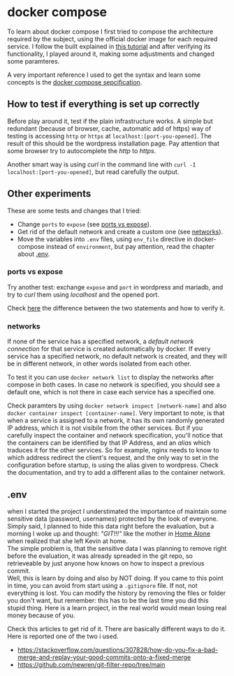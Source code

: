 # docker compose
To learn about docker compose I first tried to compose the architecture required by the subject, using the official docker image for each required service. I follow the built explained in [this tutorial](https://bobcares.com/blog/docker-compose-nginx-php-fpm-mysql-wordpress/) and after verifying its functionality, I played around it, making some adjustments and changed some paramteres. 

A very important reference I used to get the syntax and learn some concepts is the [docker compose sepcification](https://github.com/compose-spec/compose-spec/blob/master/spec.md).

## How to test if everything is set up correctly
Before play around it, test if the plain infrastructure works. A simple but redundant (because of browser, cache, automatic add of https) way of testing is accessing `http` or `https` at `localhost:[port-you-opened]`. The result of this should be the wordpress installation page. Pay attention that some browser try to autocomplete the _http_ to _https_.  

Another smart way is using _curl_ in the command line with `curl -I localhost:[port-you-opened]`, but read carefully the output. 

## Other experiments
These are some tests and changes that I tried:
- Change `ports` to `expose` (see [ports vs expose](#ports-vs-expose)).
- Get rid of the default network and create a custom one (see [networks](#networks)).
- Move the variables into `.env` files, using `env_file` directive in docker-compose instead of `environment`, but pay attention, read the chapter about [.env](#env).

### ports vs expose
Try another test: exchange `expose` and `port` in wordpress and mariadb, and try to _curl_ them using _localhost_ and the opened port.

Check [here](https://stackoverflow.com/questions/40801772/what-is-the-difference-between-ports-and-expose-in-docker-compose) the difference between the two statements and how to verify it.

### networks
If none of the service has a specified network, a _default network connection_ for that service is created automatically by docker. If every service has a specified network, no default network is created, and they will be in different network, in other words isolated from each other.

To test it you can use `docker network list` to display the networks after compose in both cases. In case no network is specified, you should see a default one, which is not there in case each service has a specified one.

Check paramters by using `docker network inspect [network-name]` and also `docker container inspect [container-name]`. Very important to note, is that when a service is assigned to a network, it has its own randomly generated IP address, which it is not visibile from the other services. But if you carefully inspect the container and network specification, you'll notice that the containers can be identified by that IP Address, and an _alias_ which traduces it for the other services. So for example, nginx needs to know to which address redirect the client's request, and the only way to set in the configuration before startup, is using the alias given to wordpress. Check the documentation, and try to add a different alias to the container network.

## .env
when I started the project I understimated the importantce of maintain some sensitive data (password, usernames) protected by the look of everyone. Simply said, I planned to hide this data right before the evaluation, but a morning I woke up and thought: _"GIT!!!"_ like the mother in [Home Alone](https://en.wikipedia.org/wiki/Home_Alone) when realized that she left Kevin at home.  
The simple problem is, that the sensitive data I was planning to remove right before the evaluation, it was already spreaded in the git repo, so retrieveable by just anyone how knows on how to inspect a previous commit.  
Well, this is learn by doing and also by NOT doing. If you came to this point in time, you can avoid from start using a `.gitignore` file. If not, not everything is lost. You can modify the history by removing the files or folder you don't want, but remember: this has to be the last time you did this stupid thing. Here is a learn project, in the real world would mean losing real money because of you.

Check this articles to get rid of it. There are basically different ways to do it. Here is reported one of the two i used.
- https://stackoverflow.com/questions/307828/how-do-you-fix-a-bad-merge-and-replay-your-good-commits-onto-a-fixed-merge
- https://github.com/newren/git-filter-repo/tree/main
